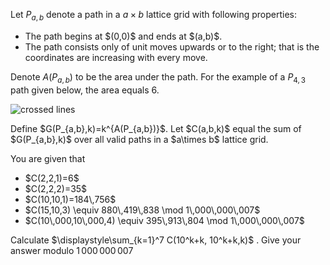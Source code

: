 Let $P_{a,b}$ denote a path in a $a\times b$ lattice grid with following properties:
<ul>
<li>The path begins at $(0,0)$ and ends at $(a,b)$.</li>
<li>The path consists only of unit moves upwards or to the right; that is the coordinates are increasing with every move.</li>
</ul>

Denote $A(P_{a,b})$ to be the area under the path. For the example of a $P_{4,3}$ path given below, the area equals 6.

<div class="center">
<img src="project/images/p638_lattice_area.png" alt="crossed lines" />
</div>
<p>
Define $G(P_{a,b},k)=k^{A(P_{a,b})}$. Let $C(a,b,k)$ equal the sum of $G(P_{a,b},k)$ over all valid paths in a $a\times b$ lattice grid. 
</p>
<p>
You are given that
</p>
<ul>
<li>$C(2,2,1)=6$</li>
<li>$C(2,2,2)=35$</li>
<li>$C(10,10,1)=184\,756$</li>
<li>$C(15,10,3) \equiv 880\,419\,838 \mod 1\,000\,000\,007$</li>
<li>$C(10\,000,10\,000,4) \equiv 395\,913\,804 \mod 1\,000\,000\,007$</li>
</ul>

Calculate $\displaystyle\sum_{k=1}^7 C(10^k+k, 10^k+k,k)$ . Give your answer modulo $1\,000\,000\,007$

